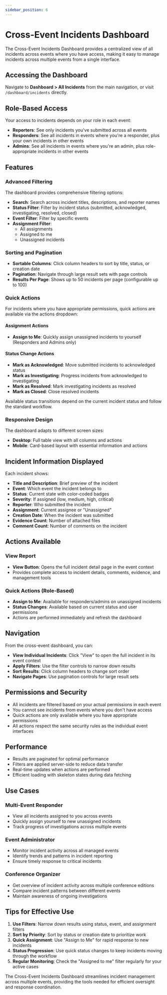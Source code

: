 ```yaml
---
sidebar_position: 6
---
```


# Cross-Event Incidents Dashboard

The Cross-Event Incidents Dashboard provides a centralized view of all incidents across events where you have access, making it easy to manage incidents across multiple events from a single interface.

## Accessing the Dashboard

Navigate to **Dashboard > All Incidents** from the main navigation, or visit `/dashboard/incidents` directly.

## Role-Based Access

Your access to incidents depends on your role in each event:

- **Reporters**: See only incidents you've submitted across all events
- **Responders**: See all incidents in events where you're a responder, plus your own incidents in other events  
- **Admins**: See all incidents in events where you're an admin, plus role-appropriate incidents in other events

## Features

### Advanced Filtering

The dashboard provides comprehensive filtering options:

- **Search**: Search across incident titles, descriptions, and reporter names
- **Status Filter**: Filter by incident status (submitted, acknowledged, investigating, resolved, closed)
- **Event Filter**: Filter by specific events
- **Assignment Filter**: 
  - All assignments
  - Assigned to me
  - Unassigned incidents

### Sorting and Pagination

- **Sortable Columns**: Click column headers to sort by title, status, or creation date
- **Pagination**: Navigate through large result sets with page controls
- **Results Per Page**: Shows up to 50 incidents per page (configurable up to 100)

### Quick Actions

For incidents where you have appropriate permissions, quick actions are available via the actions dropdown:

#### Assignment Actions
- **Assign to Me**: Quickly assign unassigned incidents to yourself (Responders and Admins only)

#### Status Change Actions
- **Mark as Acknowledged**: Move submitted incidents to acknowledged status
- **Mark as Investigating**: Progress incidents from acknowledged to investigating
- **Mark as Resolved**: Mark investigating incidents as resolved
- **Mark as Closed**: Close resolved incidents

Available status transitions depend on the current incident status and follow the standard workflow.

### Responsive Design

The dashboard adapts to different screen sizes:

- **Desktop**: Full table view with all columns and actions
- **Mobile**: Card-based layout with essential information and actions

## Incident Information Displayed

Each incident shows:

- **Title and Description**: Brief preview of the incident
- **Event**: Which event the incident belongs to
- **Status**: Current state with color-coded badges
- **Severity**: If assigned (low, medium, high, critical)
- **Reporter**: Who submitted the incident 
- **Assignment**: Current assignee or "Unassigned"
- **Creation Date**: When the incident was submitted
- **Evidence Count**: Number of attached files
- **Comment Count**: Number of comments on the incident 

## Actions Available

### View Report
- **View Button**: Opens the full incident detail page in the event context
- Provides complete access to incident details, comments, evidence, and management tools

### Quick Actions (Role-Based)
- **Assign to Me**: Available for responders/admins on unassigned incidents
- **Status Changes**: Available based on current status and user permissions
- Actions are performed immediately and refresh the dashboard

## Navigation

From the cross-event dashboard, you can:

- **View Individual Incidents**: Click "View" to open the full incident in its event context
- **Apply Filters**: Use the filter controls to narrow down results
- **Sort Results**: Click column headers to change sort order
- **Navigate Pages**: Use pagination controls for large result sets

## Permissions and Security

- All incidents are filtered based on your actual permissions in each event
- You cannot see incidents from events where you don't have access
- Quick actions are only available where you have appropriate permissions
- All actions respect the same security rules as the individual event interfaces

## Performance

- Results are paginated for optimal performance
- Filters are applied server-side to reduce data transfer
- Real-time updates when actions are performed
- Efficient loading with skeleton states during data fetching

## Use Cases

### Multi-Event Responder
- View all incidents assigned to you across events
- Quickly assign yourself to new unassigned incidents
- Track progress of investigations across multiple events

### Event Administrator
- Monitor incident activity across all managed events
- Identify trends and patterns in incident reporting
- Ensure timely response to critical incidents

### Conference Organizer
- Get overview of incident activity across multiple conference editions
- Compare incident patterns between different events
- Maintain awareness of ongoing investigations

## Tips for Effective Use

1. **Use Filters**: Narrow down results using status, event, and assignment filters
2. **Sort by Priority**: Sort by status or creation date to prioritize work
3. **Quick Assignment**: Use "Assign to Me" for rapid response to new incidents
4. **Status Progression**: Use quick status changes to keep incidents moving through the workflow
5. **Regular Monitoring**: Check the "Assigned to me" filter regularly for your active cases

The Cross-Event Incidents Dashboard streamlines incident management across multiple events, providing the tools needed for efficient oversight and response coordination. 